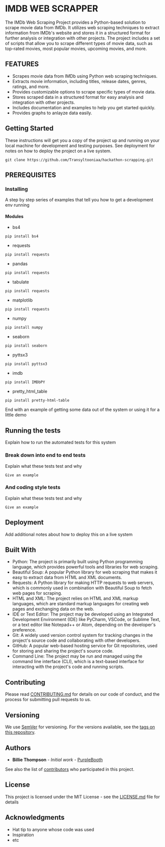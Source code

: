 # IMDB WEB SCRAPPER

The IMDb Web Scraping Project provides a Python-based solution to scrape movie data from IMDb. It utilizes web scraping techniques to extract information from IMDb's website and stores it in a structured format for further analysis or integration with other projects. The project includes a set of scripts that allow you to scrape different types of movie data, such as top-rated movies, most popular movies, upcoming movies, and more.

## FEATURES
* Scrapes movie data from IMDb using Python web scraping techniques.
* Extracts movie information, including titles, release dates, genres, ratings, and more.
* Provides customizable options to scrape specific types of movie data.
* Stores scraped data in a structured format for easy analysis and integration with other projects.
* Includes documentation and examples to help you get started quickly.
* Provides graphs to anlayze data easily.

## Getting Started

These instructions will get you a copy of the project up and running on your local machine for development and testing purposes. See deployment for notes on how to deploy the project on a live system.

```
git clone https://github.com/Transyltooniaa/hackathon-scrapping.git
```

## PREREQUISITES



### Installing

A step by step series of examples that tell you how to get a development env running


#### Modules
* bs4
```
pip install bs4 
```
* requests
```
pip install requests
```
* pandas
```
pip install requests
```
* tabulate 
```
pip install requests
```
* matplotlib
```
pip install requests
```
* numpy
```
pip install numpy
```
* seaborn
```
pip install seaborn
```
* pyttsx3
```
pip install pyttsx3
```
* imdb
```
pip install IMDbPY
```
* pretty_html_table
```
pip install pretty-html-table
```

End with an example of getting some data out of the system or using it for a little demo

## Running the tests

Explain how to run the automated tests for this system

### Break down into end to end tests

Explain what these tests test and why

```
Give an example
```

### And coding style tests

Explain what these tests test and why

```
Give an example
```

## Deployment

Add additional notes about how to deploy this on a live system

## Built With

* Python: The project is primarily built using Python programming language, which provides powerful tools and libraries for web scraping.
* Beautiful Soup: A popular Python library for web scraping that makes it easy to extract data from HTML and XML documents.
* Requests: A Python library for making HTTP requests to web servers, which is commonly used in combination with Beautiful Soup to fetch web pages for scraping.
* HTML and XML: The project relies on HTML and XML markup languages, which are standard markup languages for creating web pages and exchanging data on the web.
* IDE or Text Editor: The project may be developed using an Integrated Development Environment (IDE) like PyCharm, VSCode, or Sublime Text, or a text editor like Notepad++ or Atom, depending on the developer's preference.
* Git: A widely used version control system for tracking changes in the project's source code and collaborating with other developers.
* GitHub: A popular web-based hosting service for Git repositories, used for storing and sharing the project's source code.
* Command Line: The project may be run and managed using the command line interface (CLI), which is a text-based interface for interacting with the project's code and running scripts.

## Contributing

Please read [CONTRIBUTING.md](https://gist.github.com/PurpleBooth/b24679402957c63ec426) for details on our code of conduct, and the process for submitting pull requests to us.

## Versioning

We use [SemVer](http://semver.org/) for versioning. For the versions available, see the [tags on this repository](https://github.com/your/project/tags). 

## Authors

* **Billie Thompson** - *Initial work* - [PurpleBooth](https://github.com/PurpleBooth)

See also the list of [contributors](https://github.com/your/project/contributors) who participated in this project.

## License

This project is licensed under the MIT License - see the [LICENSE.md](LICENSE.md) file for details

## Acknowledgments

* Hat tip to anyone whose code was used
* Inspiration
* etc
